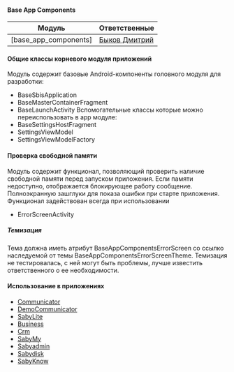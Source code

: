 #### Base App Components

|Модуль|Ответственные|
|------|-------------|
|[base_app_components]|[Быков Дмитрий](https://online.sbis.ru/person/1aee1e1d-892b-480e-8131-b6386b5b7bc0)

#### Общие классы корневого модуля приложений
Модуль содержит базовые Android-компоненты головного модуля для разработки:
- BaseSbisApplication
- BaseMasterContainerFragment
- BaseLaunchActivity
Вспомогательные классы которые можно переиспользовать в app модуле:
- BaseSettingsHostFragment
- SettingsViewModel
- SettingsViewModelFactory
#### Проверка свободной памяти
Модуль содержит функционал, позволяющий проверить наличие свободной памяти перед запуском приложения.
Если памяти недоступно, отображается блокирующее работу сообщение.
Полноэкранную зашглуки для показа ошибки при старте приложения.
Функционал задействован всегда при использовании 
- ErrorScreenActivity
##### Темизация
Тема должна иметь атрибут BaseAppComponentsErrorScreen со ссылко наследуемой от темы BaseAppComponentsErrorScreenTheme.
Темизация не тестировалась, с ней могут быть проблемы, лучше известить ответственного о ее необходимости. 

#### Использование в приложениях
- [Communicator](https://git.sbis.ru/mobileworkspace/apps/droid/communicator)
- [DemoCommunicator](https://git.sbis.ru/mobileworkspace/apps/droid/demo-communicator)
- [SabyLite](https://git.sbis.ru/mobileworkspace/apps/droid/sabylite)
- [Business](https://git.sbis.ru/mobileworkspace/apps/droid/business)
- [Crm](https://git.sbis.ru/mobileworkspace/apps/droid/crm)
- [SabyMy](https://git.sbis.ru/mobileworkspace/apps/droid/mysaby)
- [Sabyadmin](https://git.sbis.ru/mobileworkspace/apps/droid/sabyadmin)
- [Sabydisk](https://git.sbis.ru/mobileworkspace/apps/droid/sabydisk)
- [SabyKnow](https://git.sbis.ru/mobileworkspace/apps/droid/sabyknow)

